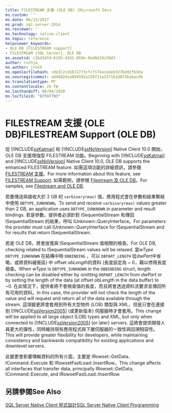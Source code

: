 ```yaml
---
title: FILESTREAM 支援 (OLE DB) |Microsoft Docs
ms.custom: ''
ms.date: 06/13/2017
ms.prod: sql-server-2014
ms.reviewer: ''
ms.technology: native-client
ms.topic: reference
helpviewer_keywords:
- OLE DB [FILESTREAM support]
- FILESTREAM [SQL Server], OLE DB
ms.assetid: c2bd3dfd-6103-43d1-859e-8ed8d19c58d3
author: rothja
ms.author: jroth
ms.openlocfilehash: cde3c2cd1b72773cfcf17eacedeb3276dd2f63da
ms.sourcegitcommit: ad4d92dce894592a259721a1571b1d8736abacdb
ms.translationtype: MT
ms.contentlocale: zh-TW
ms.lasthandoff: 08/04/2020
ms.locfileid: "87597793"
---
```

# <a name="filestream-support-ole-db"></a><span data-ttu-id="fc5e0-102">FILESTREAM 支援 (OLE DB)</span><span class="sxs-lookup"><span data-stu-id="fc5e0-102">FILESTREAM Support (OLE DB)</span></span>
  <span data-ttu-id="fc5e0-103">從 [!INCLUDE[ssKatmai](../../../includes/sskatmai-md.md)] 和 [!INCLUDE[ssNoVersion](../../../includes/ssnoversion-md.md)] Native Client 10.0 開始，OLE DB 支援增強型 FILESTREAM 功能。</span><span class="sxs-lookup"><span data-stu-id="fc5e0-103">Beginning with [!INCLUDE[ssKatmai](../../../includes/sskatmai-md.md)] and [!INCLUDE[ssNoVersion](../../../includes/ssnoversion-md.md)] Native Client 10.0, OLE DB supports the enhanced FILESTREAM feature.</span></span> <span data-ttu-id="fc5e0-104">如需這項功能的詳細資訊，請參閱[FILESTREAM 支援](../features/filestream-support.md)。</span><span class="sxs-lookup"><span data-stu-id="fc5e0-104">For more information about this feature, see [FILESTREAM Support](../features/filestream-support.md).</span></span> <span data-ttu-id="fc5e0-105">如需範例，請參閱 [Filestream 及 OLE DB](../../native-client-ole-db-how-to/filestream/filestream-and-ole-db.md)。</span><span class="sxs-lookup"><span data-stu-id="fc5e0-105">For samples, see [Filestream and OLE DB](../../native-client-ole-db-how-to/filestream/filestream-and-ole-db.md).</span></span>  
  
 <span data-ttu-id="fc5e0-106">若要傳送與接收大於 2 GB 的 `varbinary(max)` 值，應用程式會在參數和結果繫結中使用 `DBTYPE_IUNKNOWN`。</span><span class="sxs-lookup"><span data-stu-id="fc5e0-106">To send and receive `varbinary(max)` values greater than 2 GB, an application uses `DBTYPE_IUNKNOWN` in parameter and result bindings.</span></span> <span data-ttu-id="fc5e0-107">若是參數，提供者必須針對 ISequentialStream 和傳回 ISequentialStream 的結果，呼叫 IUnknown::QueryInterface。</span><span class="sxs-lookup"><span data-stu-id="fc5e0-107">For parameters the provider must call IUnknown::QueryInterface for ISequentialStream and for results that return ISequentialStream.</span></span>  
  
 <span data-ttu-id="fc5e0-108">若是 OLE DB，將會放寬與 ISequentialStream 值相關的檢查。</span><span class="sxs-lookup"><span data-stu-id="fc5e0-108">For OLE DB, checking related to ISequentialStream values will be relaxed.</span></span> <span data-ttu-id="fc5e0-109">當*wType* `DBTYPE_IUNKNOWN` 在結構中時 `DBBINDING` ，可以 `DBPART_LENGTH` 從*dwPart*中省略，或將資料緩衝區) 中 offset *obLength*的資料 (長度設定為 ~ 0，藉以停用長度檢查。</span><span class="sxs-lookup"><span data-stu-id="fc5e0-109">When *wType* is `DBTYPE_IUNKNOWN` in the `DBBINDING` struct, length checking can be disabled either by omitting `DBPART_LENGTH` from *dwPart* or by setting the length of the data (at offset *obLength* in the data buffer) to ~0.</span></span> <span data-ttu-id="fc5e0-110">在此情況下，提供者將不會檢查值的長度，而且將會透過資料流要求並傳回所有可用的資料。</span><span class="sxs-lookup"><span data-stu-id="fc5e0-110">In this case, the provider will not check the length of the value and will request and return all of the data available through the stream.</span></span> <span data-ttu-id="fc5e0-111">這項變更將會套用到所有大型物件 (LOB) 類型與 XML，但是只會在連接到 [!INCLUDE[ssVersion2005](../../../includes/ssversion2005-md.md)] (或更新版本) 伺服器時才會套用。</span><span class="sxs-lookup"><span data-stu-id="fc5e0-111">This change will be applied to all large object (LOB) types and XML, but only when connected to [!INCLUDE[ssVersion2005](../../../includes/ssversion2005-md.md)] (or later) servers.</span></span> <span data-ttu-id="fc5e0-112">這將會提供開發人員更大的彈性，同時維持現有應用程式與下層伺服器的一致性與回溯相容性。</span><span class="sxs-lookup"><span data-stu-id="fc5e0-112">This will provide greater flexibility for developers, while maintaining consistency and backwards compatibility for existing applications and downlevel servers.</span></span>  
  
 <span data-ttu-id="fc5e0-113">此變更會影響傳輸資料的所有介面，主要是 IRowset::GetData、ICommand::Execute 和 IRowsetFastLoad::InsertRow。</span><span class="sxs-lookup"><span data-stu-id="fc5e0-113">This change affects all interfaces that transfer data, principally IRowset::GetData, ICommand::Execute, and IRowsetFastLoad::InsertRow.</span></span>  
  
## <a name="see-also"></a><span data-ttu-id="fc5e0-114">另請參閱</span><span class="sxs-lookup"><span data-stu-id="fc5e0-114">See Also</span></span>  
 [<span data-ttu-id="fc5e0-115">SQL Server Native Client 程式設計</span><span class="sxs-lookup"><span data-stu-id="fc5e0-115">SQL Server Native Client Programming</span></span>](../sql-server-native-client-programming.md)  
  
  

